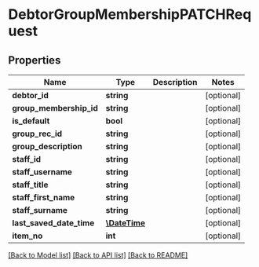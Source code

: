 # DebtorGroupMembershipPATCHRequest

## Properties
Name | Type | Description | Notes
------------ | ------------- | ------------- | -------------
**debtor_id** | **string** |  | [optional] 
**group_membership_id** | **string** |  | [optional] 
**is_default** | **bool** |  | [optional] 
**group_rec_id** | **string** |  | [optional] 
**group_description** | **string** |  | [optional] 
**staff_id** | **string** |  | [optional] 
**staff_username** | **string** |  | [optional] 
**staff_title** | **string** |  | [optional] 
**staff_first_name** | **string** |  | [optional] 
**staff_surname** | **string** |  | [optional] 
**last_saved_date_time** | [**\DateTime**](\DateTime.md) |  | [optional] 
**item_no** | **int** |  | [optional] 

[[Back to Model list]](../README.md#documentation-for-models) [[Back to API list]](../README.md#documentation-for-api-endpoints) [[Back to README]](../README.md)


